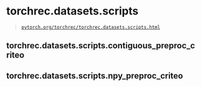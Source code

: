 # torchrec.datasets.scripts

> [`pytorch.org/torchrec/torchrec.datasets.scripts.html`](https://pytorch.org/torchrec/torchrec.datasets.scripts.html)

## torchrec.datasets.scripts.contiguous_preproc_criteo[](#torchrec-datasets-scripts-contiguous-preproc-criteo "跳转到此标题")

## torchrec.datasets.scripts.npy_preproc_criteo[](#torchrec-datasets-scripts-npy-preproc-criteo "跳转到此标题")

